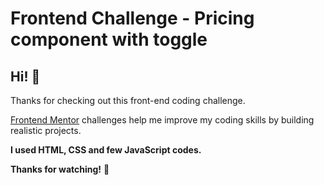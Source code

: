 
# Frontend Challenge - Pricing component with toggle

## Hi! 👋

Thanks for checking out this front-end coding challenge.

[Frontend Mentor](https://www.frontendmentor.io) challenges help me improve my coding skills by building realistic projects.

**I used HTML, CSS and few JavaScript codes.**

**Thanks for watching!** 🚀
